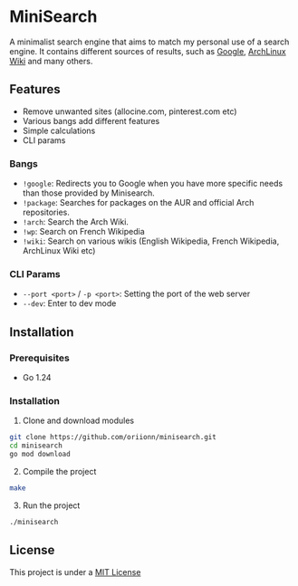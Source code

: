 # MiniSearch
A minimalist search engine that aims to match my personal use of a search engine. It contains different sources of results, such as [Google](https://google.com), [ArchLinux Wiki](https://wiki.archlinux.org) and many others.

## Features
- Remove unwanted sites (allocine.com, pinterest.com etc)
- Various bangs add different features
- Simple calculations
- CLI params

### Bangs
- `!google`: Redirects you to Google when you have more specific needs than those provided by Minisearch.
- `!package`: Searches for packages on the AUR and official Arch repositories.
- `!arch`: Search the Arch Wiki.
- `!wp`: Search on French Wikipedia
- `!wiki`: Search on various wikis (English Wikipedia, French Wikipedia, ArchLinux Wiki etc)

### CLI Params
- `--port <port>` / `-p <port>`: Setting the port of the web server
- `--dev`: Enter to dev mode

## Installation
### Prerequisites
- Go 1.24

### Installation
1. Clone and download modules
```sh
git clone https://github.com/oriionn/minisearch.git
cd minisearch
go mod download
```

2. Compile the project
```sh
make
```

3. Run the project
```sh
./minisearch
```

## License
This project is under a [MIT License](LICENSE)

